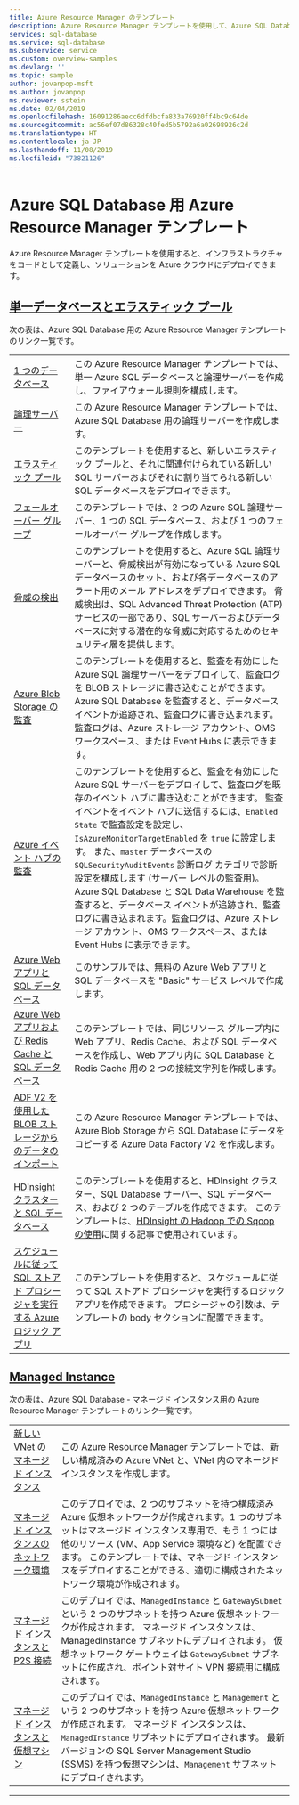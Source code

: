 ```yaml
---
title: Azure Resource Manager のテンプレート
description: Azure Resource Manager テンプレートを使用して、Azure SQL Database を作成および構成します。
services: sql-database
ms.service: sql-database
ms.subservice: service
ms.custom: overview-samples
ms.devlang: ''
ms.topic: sample
author: jovanpop-msft
ms.author: jovanpop
ms.reviewer: sstein
ms.date: 02/04/2019
ms.openlocfilehash: 16091286aecc6dfdbcfa833a76920ff4bc9c64de
ms.sourcegitcommit: ac56ef07d86328c40fed5b5792a6a02698926c2d
ms.translationtype: HT
ms.contentlocale: ja-JP
ms.lasthandoff: 11/08/2019
ms.locfileid: "73821126"
---
```

# <a name="azure-resource-manager-templates-for-azure-sql-database"></a>Azure SQL Database 用 Azure Resource Manager テンプレート

Azure Resource Manager テンプレートを使用すると、インフラストラクチャをコードとして定義し、ソリューションを Azure クラウドにデプロイできます。

## <a name="single-database--elastic-pooltabsingle-database"></a>[単一データベースとエラスティック プール](#tab/single-database)

次の表は、Azure SQL Database 用の Azure Resource Manager テンプレートのリンク一覧です。

| |  |
|---|---|
| [1 つのデータベース](https://github.com/Azure/azure-quickstart-templates/tree/master/201-sql-database-transparent-encryption-create) | この Azure Resource Manager テンプレートでは、単一 Azure SQL データベースと論理サーバーを作成し、ファイアウォール規則を構成します。 |
| [論理サーバー](https://github.com/Azure/azure-quickstart-templates/tree/master/101-sql-logical-server) | この Azure Resource Manager テンプレートでは、Azure SQL Database 用の論理サーバーを作成します。 |
| [エラスティック プール](https://github.com/Azure/azure-quickstart-templates/tree/master/101-sql-elastic-pool-create) | このテンプレートを使用すると、新しいエラスティック プールと、それに関連付けられている新しい SQL サーバーおよびそれに割り当てられる新しい SQL データベースをデプロイできます。 |
| [フェールオーバー グループ](https://github.com/Azure/azure-quickstart-templates/tree/master/101-sql-with-failover-group) | このテンプレートでは、2 つの Azure SQL 論理サーバー、1 つの SQL データベース、および 1 つのフェールオーバー グループを作成します。|
| [脅威の検出](https://github.com/Azure/azure-quickstart-templates/tree/master/201-sql-threat-detection-db-policy-multiple-databases) | このテンプレートを使用すると、Azure SQL 論理サーバーと、脅威検出が有効になっている Azure SQL データベースのセット、および各データベースのアラート用のメール アドレスをデプロイできます。 脅威検出は、SQL Advanced Threat Protection (ATP) サービスの一部であり、SQL サーバーおよびデータベースに対する潜在的な脅威に対応するためのセキュリティ層を提供します。|
| [Azure Blob Storage の監査](https://github.com/Azure/azure-quickstart-templates/tree/master/201-sql-auditing-server-policy-to-blob-storage) | このテンプレートを使用すると、監査を有効にした Azure SQL 論理サーバーをデプロイして、監査ログを BLOB ストレージに書き込むことができます。 Azure SQL Database を監査すると、データベース イベントが追跡され、監査ログに書き込まれます。監査ログは、Azure ストレージ アカウント、OMS ワークスペース、または Event Hubs に表示できます。|
| [Azure イベント ハブの監査](https://github.com/Azure/azure-quickstart-templates/tree/master/201-sql-auditing-server-policy-to-eventhub) | このテンプレートを使用すると、監査を有効にした Azure SQL サーバーをデプロイして、監査ログを既存のイベント ハブに書き込むことができます。 監査イベントをイベント ハブに送信するには、`Enabled` `State` で監査設定を設定し、`IsAzureMonitorTargetEnabled` を `true` に設定します。 また、`master` データベースの `SQLSecurityAuditEvents` 診断ログ カテゴリで診断設定を構成します (サーバー レベルの監査用)。 Azure SQL Database と SQL Data Warehouse を監査すると、データベース イベントが追跡され、監査ログに書き込まれます。監査ログは、Azure ストレージ アカウント、OMS ワークスペース、または Event Hubs に表示できます。|
| [Azure Web アプリと SQL データベース](https://github.com/Azure/azure-quickstart-templates/tree/master/201-web-app-sql-database) | このサンプルでは、無料の Azure Web アプリと SQL データベースを "Basic" サービス レベルで作成します。|
| [Azure Web アプリおよび Redis Cache と SQL データベース](https://github.com/Azure/azure-quickstart-templates/tree/master/201-web-app-redis-cache-sql-database) | このテンプレートでは、同じリソース グループ内に Web アプリ、Redis Cache、および SQL データベースを作成し、Web アプリ内に SQL Database と Redis Cache 用の 2 つの接続文字列を作成します。|
| [ADF V2 を使用した BLOB ストレージからのデータのインポート](https://github.com/Azure/azure-quickstart-templates/tree/master/101-data-factory-v2-blob-to-sql-copy) | この Azure Resource Manager テンプレートでは、Azure Blob Storage から SQL Database にデータをコピーする Azure Data Factory V2 を作成します。|
| [HDInsight クラスターと SQL データベース](https://github.com/Azure/azure-quickstart-templates/tree/master/101-hdinsight-linux-with-sql-database) | このテンプレートを使用すると、HDInsight クラスター、SQL Database サーバー、SQL データベース、および 2 つのテーブルを作成できます。 このテンプレートは、[HDInsight の Hadoop での Sqoop の使用](https://docs.microsoft.com/azure/hdinsight/hadoop/hdinsight-use-sqoop)に関する記事で使用されています。 |
| [スケジュールに従って SQL ストアド プロシージャを実行する Azure ロジック アプリ](https://github.com/Azure/azure-quickstart-templates/tree/master/101-logic-app-sql-proc) | このテンプレートを使用すると、スケジュールに従って SQL ストアド プロシージャを実行するロジック アプリを作成できます。 プロシージャの引数は、テンプレートの body セクションに配置できます。|

## <a name="managed-instancetabmanaged-instance"></a>[Managed Instance](#tab/managed-instance)

次の表は、Azure SQL Database - マネージド インスタンス用の Azure Resource Manager テンプレートのリンク一覧です。

| |  |
|---|---|
| [新しい VNet のマネージド インスタンス](https://github.com/Azure/azure-quickstart-templates/tree/master/101-sqlmi-new-vnet) | この Azure Resource Manager テンプレートでは、新しい構成済みの Azure VNet と、VNet 内のマネージド インスタンスを作成します。 |
| [マネージド インスタンスのネットワーク環境](https://github.com/Azure/azure-quickstart-templates/tree/master/101-sql-managed-instance-azure-environment) | このデプロイでは、2 つのサブネットを持つ構成済み Azure 仮想ネットワークが作成されます。1 つのサブネットはマネージド インスタンス専用で、もう 1 つには他のリソース (VM、App Service 環境など) を配置できます。 このテンプレートでは、マネージド インスタンスをデプロイすることができる、適切に構成されたネットワーク環境が作成されます。 |
| [マネージド インスタンスと P2S 接続](https://github.com/Azure/azure-quickstart-templates/tree/master/201-sqlmi-new-vnet-w-point-to-site-vpn) | このデプロイでは、`ManagedInstance` と `GatewaySubnet` という 2 つのサブネットを持つ Azure 仮想ネットワークが作成されます。 マネージド インスタンスは、ManagedInstance サブネットにデプロイされます。 仮想ネットワーク ゲートウェイは `GatewaySubnet` サブネットに作成され、ポイント対サイト VPN 接続用に構成されます。 |
| [マネージド インスタンスと仮想マシン](https://github.com/Azure/azure-quickstart-templates/tree/master/201-sqlmi-new-vnet-w-jumpbox) | このデプロイでは、`ManagedInstance` と `Management` という 2 つのサブネットを持つ Azure 仮想ネットワークが作成されます。 マネージド インスタンスは、`ManagedInstance` サブネットにデプロイされます。 最新バージョンの SQL Server Management Studio (SSMS) を持つ仮想マシンは、`Management` サブネットにデプロイされます。 |

---
